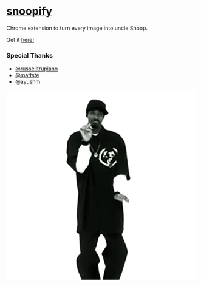 # [snoopify](http://goo.gl/45H3cQ)
Chrome extension to turn every image into uncle Snoop.

Get it [here!](http://goo.gl/45H3cQ)

### Special Thanks

- [@russelltrupiano](https://github.com/russelltrupiano)
- [@mattste](https://github.com/mattste)
- [@ayushm](https://github.com/ayushm)

![](res/snoop_square.gif)
